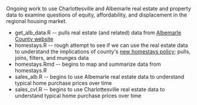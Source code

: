 Ongoing work to use Charlottesville and Albemarle real estate and property data to examine questions of equity, affordability, and displacement in the regional housing market.

* get_alb_data.R -- pulls real estate (and related) data from [Albemarle County website](http://www.albemarle.org/department.asp?department=gds&relpage=3914)
* homestays.R -- rough attempt to see if we can use the real estate data to understand the implications of county's [new homestays policy](http://www.albemarle.org/department.asp?department=cdd&relpage=22028); pulls, joins, filters, and munges data
* homestays.Rmd -- begins to map and summarize data from homestays.R   
* sales_alb.R -- begins to use Albemarle real estate data to understand typical home purchase prices over time
* sales_cvl.R -- begins to use Charlottesville real estate data to understand typical home purchase prices over time

